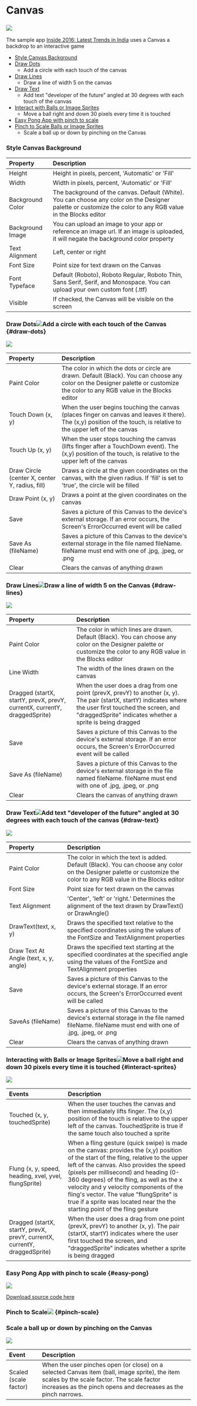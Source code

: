 # Canvas

###  ![](../../../../.gitbook/assets/canvas-icon.png)

The sample app [Inside 2016: Latest Trends in India](https://www.gitbook.com/book/albertching/thunkable-docs/edit#) uses a Canvas a backdrop to an interactive game

* [Style Canvas Background](canvas.md#style-canvas-background)
* [Draw Dots](canvas.md#draw-dots)
  * Add a circle with each touch of the canvas
* [Draw Lines](canvas.md#draw-lines)
  * Draw a line of width 5 on the canvas
* [Draw Text](canvas.md#draw-text)
  * Add text "developer of the future" angled at 30 degrees with each touch of the canvas
* [Interact with Balls or Image Sprites](canvas.md#interact-sprites)
  * Move a ball right and down 30 pixels every time it is touched
* [Easy Pong App with pinch to scale](canvas.md#easy-pong)
* [Pinch to Scale Balls or Image Sprites](canvas.md#pinch-scale) 
  * Scale a ball up or down by pinching on the Canvas

### Style Canvas Background

| Property | Description |
| :--- | :--- |
| Height | Height in pixels, percent, 'Automatic' or 'Fill' |
| Width | Width in pixels, percent, 'Automatic' or 'Fill' |
| Background Color | The background of the canvas. Default \(White\). You can choose any color on the Designer palette or customize the color to any RGB value in the Blocks editor |
| Background Image | You can upload an image to your app or reference an image url. If an image is uploaded, it will negate the background color property |
| Text Alignment | Left, center or right |
| Font Size | Point size for text drawn on the Canvas |
| Font Typeface | Default \(Roboto\), Roboto Regular, Roboto Thin, Sans Serif, Serif, and Monospace. You can upload your own custom font \(.ttf\) |
| Visible | If checked, the Canvas will be visible on the screen |

### Draw Dots![](../../../../.gitbook/assets/canvas-fig-1.png)Add a circle with each touch of the Canvas {#draw-dots}

![](../../../../.gitbook/assets/canvas-blocks-1.png)

| Property | Description |
| :--- | :--- |
| Paint Color | The color in which the dots or circle are drawn. Default \(Black\). You can choose any color on the Designer palette or customize the color to any RGB value in the Blocks editor |
| Touch Down \(x, y\) | When the user begins touching the canvas \(places finger on canvas and leaves it there\). The \(x,y\) position of the touch, is relative to the upper left of the canvas |
| Touch Up \(x, y\) | When the user stops touching the canvas \(lifts finger after a TouchDown event\). The \(x,y\) position of the touch, is relative to the upper left of the canvas |
| Draw Circle \(center X, center Y, radius, fill\) | Draws a circle at the given coordinates on the canvas, with the given radius. If 'fill' is set to 'true', the circle will be filled |
| Draw Point \(x, y\) | Draws a point at the given coordinates on the canvas |
| Save | Saves a picture of this Canvas to the device's external storage. If an error occurs, the Screen's ErrorOccurred event will be called |
| Save As \(fileName\) | Saves a picture of this Canvas to the device's external storage in the file named fileName. fileName must end with one of .jpg, .jpeg, or .png |
| Clear | Clears the canvas of anything drawn |

### Draw Lines![](../../../../.gitbook/assets/canvas-fig-2.png)Draw a line of width 5 on the Canvas {#draw-lines}

![](../../../../.gitbook/assets/canvas-blocks-2.png)

| Property | Description |
| :--- | :--- |
| Paint Color | The color in which lines are drawn. Default \(Black\). You can choose any color on the Designer palette or customize the color to any RGB value in the Blocks editor |
| Line Width | The width of the lines drawn on the canvas |
| Dragged \(startX, startY, prevX, prevY, currentX, currentY, draggedSprite\) | When the user does a drag from one point \(prevX, prevY\) to another \(x, y\). The pair \(startX, startY\) indicates where the user first touched the screen, and "draggedSprite" indicates whether a sprite is being dragged |
| Save | Saves a picture of this Canvas to the device's external storage. If an error occurs, the Screen's ErrorOccurred event will be called |
| Save As \(fileName\) | Saves a picture of this Canvas to the device's external storage in the file named fileName. fileName must end with one of .jpg, .jpeg, or .png |
| Clear | Clears the canvas of anything drawn |

### Draw Text![](../../../../.gitbook/assets/canvas-fig-3.png)Add text "developer of the future" angled at 30 degrees with each touch of the canvas {#draw-text}

![](../../../../.gitbook/assets/canvas-blocks-3.png)

| Property | Description |
| :--- | :--- |
| Paint Color | The color in which the text is added. Default \(Black\). You can choose any color on the Designer palette or customize the color to any RGB value in the Blocks editor |
| Font Size | Point size for text drawn on the canvas |
| Text Alignment | 'Center', 'left' or 'right.' Determines the alignment of the text drawn by DrawText\(\) or DrawAngle\(\) |
| DrawText\(text, x, y\) | Draws the specified text relative to the specified coordinates using the values of the FontSize and TextAlignment properties |
| Draw Text At Angle \(text, x, y,  angle\) | Draws the specified text starting at the specified coordinates at the specified angle using the values of the FontSize and TextAlignment properties |
| Save | Saves a picture of this Canvas to the device's external storage. If an error occurs, the Screen's ErrorOccurred event will be called |
| SaveAs \(fileName\) | Saves a picture of this Canvas to the device's external storage in the file named fileName. fileName must end with one of .jpg, .jpeg, or .png |
| Clear | Clears the canvas of anything drawn |

### Interacting with Balls or Image Sprites![](../../../../.gitbook/assets/canvas-fig-4.png)Move a ball right and down 30 pixels every time it is touched {#interact-sprites}

![](../../../../.gitbook/assets/canvas-blocks-4.png)

| Events | Description |
| :--- | :--- |
| Touched \(x, y, touchedSprite\) | When the user touches the canvas and then immediately lifts finger. The \(x,y\) position of the touch is relative to the upper left of the canvas. TouchedSprite is true if the same touch also touched a sprite |
| Flung \(x, y, speed, heading, xvel, yvel, flungSprite\) | When a fling gesture \(quick swipe\) is made on the canvas: provides the \(x,y\) position of the start of the fling, relative to the upper left of the canvas. Also provides the speed \(pixels per millisecond\) and heading \(0-360 degrees\) of the fling, as well as the x velocity and y velocity components of the fling's vector. The value "flungSprite" is true if a sprite was located near the the starting point of the fling gesture |
| Dragged \(startX, startY, prevX, prevY, currentX, currentY, draggedSprite\) | When the user does a drag from one point \(prevX, prevY\) to another \(x, y\). The pair \(startX, startY\) indicates where the user first touched the screen, and "draggedSprite" indicates whether a sprite is being dragged |

### Easy Pong App with pinch to scale {#easy-pong}

![](https://github.com/thunkable/thunkable-docs/tree/4a752596e288fca776105e94dc5e863bb9a3e25a/assets/pingpong.gif)

[Download source code here](https://goo.gl/LQs4su)

### Pinch to Scale![](../../../../.gitbook/assets/pinch-to-scale-fig-1.png) {#pinch-scale}

### Scale a ball up or down by pinching on the Canvas

![](../../../../.gitbook/assets/pinch-scale-block-1.png)

| Event | Description |
| :--- | :--- |
| Scaled \(scale factor\) | When the user pinches open \(or close\) on a selected Canvas item \(ball, image sprite\), the item scales by the scale factor. The scale factor increases as the pinch opens and decreases as the pinch narrows. |

